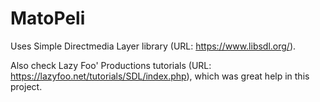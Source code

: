 # MatoPeli

Uses Simple Directmedia Layer library (URL: https://www.libsdl.org/).

Also check Lazy Foo' Productions tutorials (URL: https://lazyfoo.net/tutorials/SDL/index.php), which was great help in this project.
